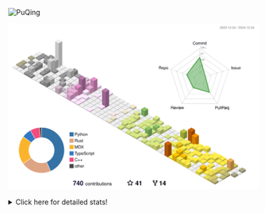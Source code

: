 ![PuQing](https://user-images.githubusercontent.com/27223114/171565019-9a56fae6-b08b-421f-99db-7e830da42371.png)

![](./profile-3d-contrib/profile-season-animate.svg)

<details>
<summary>Click here for detailed stats!</summary>

<!--START_SECTION:waka-->
![Lines of code](https://img.shields.io/badge/From%20Hello%20World%20I%27ve%20Written-1.6%20million%20lines%20of%20code-blue)

**🐱 My GitHub Data** 

> 📦 414.5 kB Used in GitHub's Storage 
 > 
> 🏆 749 Contributions in the Year 2024
 > 
> 🚫 Not Opted to Hire
 > 
> 📜 38 Public Repositories 
 > 
> 🔑 32 Private Repositories 
 > 
**I'm an Early 🐤** 

```text
🌞 Morning                652 commits         ██░░░░░░░░░░░░░░░░░░░░░░░   07.67 % 
🌆 Daytime                3719 commits        ███████████░░░░░░░░░░░░░░   43.73 % 
🌃 Evening                1963 commits        ██████░░░░░░░░░░░░░░░░░░░   23.08 % 
🌙 Night                  2171 commits        ██████░░░░░░░░░░░░░░░░░░░   25.53 % 
```


📊 **This Week I Spent My Time On** 

```text
💬 Programming Languages: 
C++                      7 hrs 20 mins       ██████░░░░░░░░░░░░░░░░░░░   22.49 % 
CLI                      6 hrs 52 mins       █████░░░░░░░░░░░░░░░░░░░░   21.08 % 
Other                    4 hrs 9 mins        ███░░░░░░░░░░░░░░░░░░░░░░   12.77 % 
Music                    3 hrs 13 mins       ██░░░░░░░░░░░░░░░░░░░░░░░   09.91 % 
Rust                     3 hrs 7 mins        ██░░░░░░░░░░░░░░░░░░░░░░░   09.57 % 

🔥 Editors: 
VS Code                  13 hrs 47 mins      ███████████░░░░░░░░░░░░░░   42.31 % 
Terminal                 6 hrs 52 mins       █████░░░░░░░░░░░░░░░░░░░░   21.08 % 
Telegram                 3 hrs 27 mins       ███░░░░░░░░░░░░░░░░░░░░░░   10.58 % 
NetEaseMusic             3 hrs 13 mins       ██░░░░░░░░░░░░░░░░░░░░░░░   09.91 % 
Obsidian                 2 hrs 1 min         ██░░░░░░░░░░░░░░░░░░░░░░░   06.19 % 

💻 Operating System: 
Mac                      18 hrs 55 mins      ███████████████░░░░░░░░░░   58.03 % 
WSL                      11 hrs 50 mins      █████████░░░░░░░░░░░░░░░░   36.33 % 
Linux                    1 hr 50 mins        █░░░░░░░░░░░░░░░░░░░░░░░░   05.64 % 
```


<!--END_SECTION:waka-->
</details>
